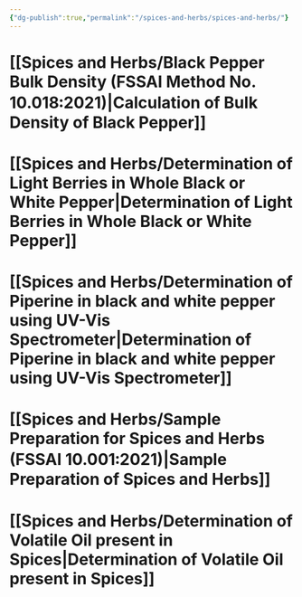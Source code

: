 ```yaml
---
{"dg-publish":true,"permalink":"/spices-and-herbs/spices-and-herbs/"}
---
```


# [[Spices and Herbs/Black Pepper Bulk Density (FSSAI Method No. 10.018꞉2021)\|Calculation of Bulk Density of Black Pepper]]
# [[Spices and Herbs/Determination of Light Berries in Whole Black or White Pepper\|Determination of Light Berries in Whole Black or White Pepper]]
# [[Spices and Herbs/Determination of Piperine in black and white pepper using UV-Vis Spectrometer\|Determination of Piperine in black and white pepper using UV-Vis Spectrometer]]
# [[Spices and Herbs/Sample Preparation for Spices and Herbs (FSSAI 10.001꞉2021)\|Sample Preparation of Spices and Herbs]]
# [[Spices and Herbs/Determination of Volatile Oil present in Spices\|Determination of Volatile Oil present in Spices]]
